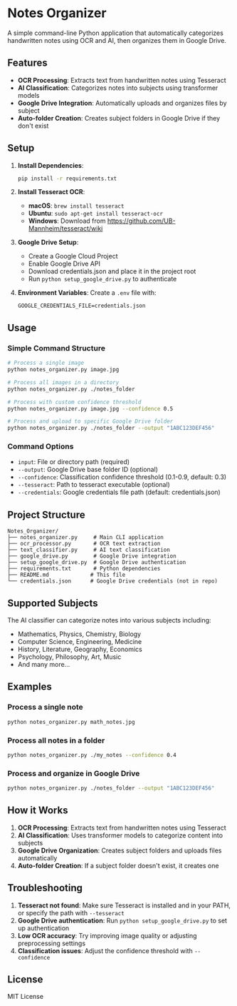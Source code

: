 # Notes Organizer

A simple command-line Python application that automatically categorizes handwritten notes using OCR and AI, then organizes them in Google Drive.

## Features

- **OCR Processing**: Extracts text from handwritten notes using Tesseract
- **AI Classification**: Categorizes notes into subjects using transformer models
- **Google Drive Integration**: Automatically uploads and organizes files by subject
- **Auto-folder Creation**: Creates subject folders in Google Drive if they don't exist

## Setup

1. **Install Dependencies**:
   ```bash
   pip install -r requirements.txt
   ```

2. **Install Tesseract OCR**:
   - **macOS**: `brew install tesseract`
   - **Ubuntu**: `sudo apt-get install tesseract-ocr`
   - **Windows**: Download from https://github.com/UB-Mannheim/tesseract/wiki

3. **Google Drive Setup**:
   - Create a Google Cloud Project
   - Enable Google Drive API
   - Download credentials.json and place it in the project root
   - Run `python setup_google_drive.py` to authenticate

4. **Environment Variables**:
   Create a `.env` file with:
   ```
   GOOGLE_CREDENTIALS_FILE=credentials.json
   ```

## Usage

### Simple Command Structure

```bash
# Process a single image
python notes_organizer.py image.jpg

# Process all images in a directory
python notes_organizer.py ./notes_folder

# Process with custom confidence threshold
python notes_organizer.py image.jpg --confidence 0.5

# Process and upload to specific Google Drive folder
python notes_organizer.py ./notes_folder --output "1ABC123DEF456"
```

### Command Options

- `input`: File or directory path (required)
- `--output`: Google Drive base folder ID (optional)
- `--confidence`: Classification confidence threshold (0.1-0.9, default: 0.3)
- `--tesseract`: Path to tesseract executable (optional)
- `--credentials`: Google credentials file path (default: credentials.json)

## Project Structure

```
Notes_Organizer/
├── notes_organizer.py     # Main CLI application
├── ocr_processor.py       # OCR text extraction
├── text_classifier.py     # AI text classification
├── google_drive.py        # Google Drive integration
├── setup_google_drive.py  # Google Drive authentication
├── requirements.txt       # Python dependencies
├── README.md             # This file
└── credentials.json      # Google Drive credentials (not in repo)
```

## Supported Subjects

The AI classifier can categorize notes into various subjects including:
- Mathematics, Physics, Chemistry, Biology
- Computer Science, Engineering, Medicine
- History, Literature, Geography, Economics
- Psychology, Philosophy, Art, Music
- And many more...

## Examples

### Process a single note
```bash
python notes_organizer.py math_notes.jpg
```

### Process all notes in a folder
```bash
python notes_organizer.py ./my_notes --confidence 0.4
```

### Process and organize in Google Drive
```bash
python notes_organizer.py ./notes_folder --output "1ABC123DEF456"
```

## How it Works

1. **OCR Processing**: Extracts text from handwritten notes using Tesseract
2. **AI Classification**: Uses transformer models to categorize content into subjects
3. **Google Drive Organization**: Creates subject folders and uploads files automatically
4. **Auto-folder Creation**: If a subject folder doesn't exist, it creates one

## Troubleshooting

1. **Tesseract not found**: Make sure Tesseract is installed and in your PATH, or specify the path with `--tesseract`
2. **Google Drive authentication**: Run `python setup_google_drive.py` to set up authentication
3. **Low OCR accuracy**: Try improving image quality or adjusting preprocessing settings
4. **Classification issues**: Adjust the confidence threshold with `--confidence`

## License

MIT License 